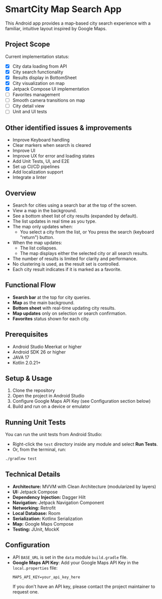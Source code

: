 # SmartCity Map Search App

This Android app provides a map-based city search experience with a familiar, intuitive layout inspired by Google Maps.

## Project Scope

Current implementation status:
- [x] City data loading from API
- [x] City search functionality
- [x] Results display in BottomSheet
- [x] City visualization on map
- [x] Jetpack Compose UI implementation
- [ ] Favorites management
- [ ] Smooth camera transitions on map
- [ ] City detail view
- [ ] Unit and UI tests

## Other identified issues & improvements

- Improve Keyboard handling
- Clear markers when search is cleared
- Improve UI
- Improve UX for error and loading states
- Add Unit Tests, UI, and E2E
- Set up CI/CD pipelines
- Add localization support
- Integrate a linter


## Overview

- Search for cities using a search bar at the top of the screen.
- View a map in the background.
- See a bottom sheet list of city results (expanded by default).
- The list updates in real time as you type.
- The map only updates when:
    - You select a city from the list, or You press the search (keyboard "return") button.
- When the map updates:
    - The list collapses.
    - The map displays either the selected city or all search results.
- The number of results is limited for clarity and performance.
- No clustering is used, as the result set is controlled.
- Each city result indicates if it is marked as a favorite.

## Functional Flow

- **Search bar** at the top for city queries.
- **Map** as the main background.
- **Bottom sheet** with real-time updating city results.
- **Map updates** only on selection or search confirmation.
- **Favorites** status shown for each city.

## Prerequisites

- Android Studio Meerkat or higher
- Android SDK 26 or higher
- JAVA 17
- Kotlin 2.0.21+

## Setup & Usage

1. Clone the repository
2. Open the project in Android Studio
3. Configure Google Maps API Key (see Configuration section below)
4. Build and run on a device or emulator

## Running Unit Tests

You can run the unit tests from Android Studio:

- Right-click the `test` directory inside any module and select **Run Tests**.
- Or, from the terminal, run:

```sh
./gradlew test
```

## Technical Details

- **Architecture:** MVVM with Clean Architecture (modularized by layers)
- **UI:** Jetpack Compose
- **Dependency Injection:** Dagger Hilt
- **Navigation:** Jetpack Navigation Component
- **Networking:** Retrofit
- **Local Database:** Room
- **Serialization:** Kotlinx Serialization
- **Map:** Google Maps Compose
- **Testing:** JUnit, MockK

## Configuration

- API `BASE_URL` is set in the `data` module `build.gradle` file.
- **Google Maps API Key**: Add your Google Maps API Key in the `local.properties` file:
  ```
  MAPS_API_KEY=your_api_key_here
  ```
  If you don't have an API key, please contact the project maintainer to request one.


